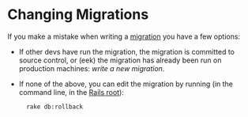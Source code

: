 # Changing Migrations

If you make a mistake when writing a [migration](https://github.com/brettshollenberger/ruby_wiki/blob/master/Writing%20a%20Rails%20Migration.md) you have a few options:

* If other devs have run the migration, the migration is committed to source control, or (eek) the migration has already been run on production machines: _write a new migration_.
* If none of the above, you can edit the migration by running (in the command line, in the [Rails root](https://github.com/brettshollenberger/ruby_wiki/blob/master/Rails%20Root.md)):
		
		rake db:rollback
